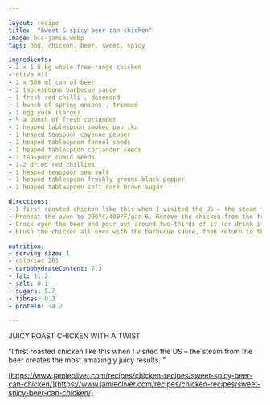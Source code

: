 ```yaml
---

layout: recipe
title:  "Sweet & spicy beer can chicken"
image: bcc-jamie.webp
tags: bbq, chicken, beer, sweet, spicy

ingredients:
- 1 x 1.8 kg whole free-range chicken
- olive oil
- 1 x 300 ml can of beer
- 2 tablespoons barbecue sauce
- 1 fresh red chilli , deseeded
- 1 bunch of spring onions , trimmed
- 1 egg yolk (large)
- ½ a bunch of fresh coriander
- 1 heaped tablespoon smoked paprika
- 1 heaped teaspoon cayenne pepper
- 1 heaped tablespoon fennel seeds
- 1 heaped tablespoon coriander seeds
- 1 teaspoon cumin seeds
- 1-2 dried red chillies
- 1 heaped teaspoon sea salt
- 1 heaped tablespoon freshly ground black pepper
- 1 heaped tablespoon soft dark brown sugar

directions:
- I first roasted chicken like this when I visited the US – the steam from the beer creates the most amazingly juicy results.
- Preheat the oven to 200ºC/400ºF/gas 6. Remove the chicken from the fridge and leave aside to come up to room temperature. Bash the rub ingredients to a fine powder in a large pestle and mortar, then drizzle the chicken with olive oil. Sprinkle over the rub and use your hands to massage all those lovely flavours into all the nooks and crannies.
- Crack open the beer and pour out around two-thirds of it (or drink it!), then carefully lower the chicken cavity onto the can so it looks like it’s sitting up. Position the chicken so it’s upright on a roasting tray, then place in the oven and cook for around 1 hour 10 minutes, or until golden and cooked through. To check it’s done, insert a knife into the thickest part of the thigh – the juices should run clear.
- Brush the chicken all over with the barbecue sauce, then return to the oven for a further 10 minutes, or until dark and sticky. Meanwhile, finely slice the chilli and spring onions and pick the coriander leaves. Once ready, carefully remove and discard the can, then carve up the bird, scatter over the chilli, spring onions and coriander leaves, then serve.

nutrition:
- serving size: 1
- calories 261
- carbohydrateContent: 7.3
- fat: 11.2
- salt: 0.1
- sugars: 5.7
- fibres: 0.3
- protein: 34.2

---
```


JUICY ROAST CHICKEN WITH A TWIST

“I first roasted chicken like this when I visited the US – the steam from the beer creates the most amazingly juicy results. ”

[https://www.jamieoliver.com/recipes/chicken-recipes/sweet-spicy-beer-can-chicken/](https://www.jamieoliver.com/recipes/chicken-recipes/sweet-spicy-beer-can-chicken/)